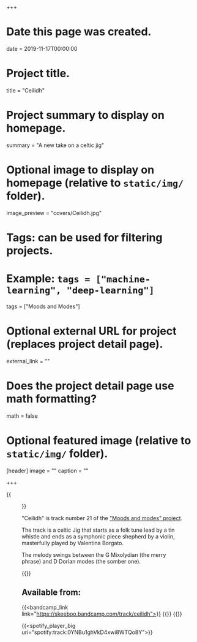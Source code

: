 +++
# Date this page was created.
date = 2019-11-17T00:00:00

# Project title.
title = "Ceilidh"

# Project summary to display on homepage.
summary = "A new take on a celtic jig"

# Optional image to display on homepage (relative to `static/img/` folder).
image_preview = "covers/Ceilidh.jpg"

# Tags: can be used for filtering projects.
# Example: `tags = ["machine-learning", "deep-learning"]`
tags = ["Moods and Modes"]

# Optional external URL for project (replaces project detail page).
external_link = ""

# Does the project detail page use math formatting?
math = false

# Optional featured image (relative to `static/img/` folder).
[header]
image = ""
caption = ""

+++

{{<figure src="/img/covers/Ceilidh.jpg" width="320" link="https://distrokid.com/hyperfollow/skeeboo/ceilidh" target="_blank">}}

"Ceilidh" is track number 21 of the ["Moods and modes" project](/post/moods_and_modes). 

The track is a celtic Jig that starts as a folk tune lead by a tin whistle and ends as a symphonic piece shepherd by a violin, masterfully played by Valentina Borgato.   

The melody swings between the G Mixolydian (the merry phrase) and D Dorian modes (the somber one).

{{<bandcamp title="Ceilidh" track="1265876713" link="https://skeeboo.bandcamp.com/track/ceilidh">}}

## Available from:
{{<bandcamp_link link="https://skeeboo.bandcamp.com/track/ceilidh">}}
{{<itunes link="https://music.apple.com/us/album/ceilidh-single/1491665630">}}
{{<spotify link="https://spoti.fi/37yTY0y">}}

{{<spotify_player_big uri="spotify:track:0YNBu1ghVkD4xwi8WTQo8Y">}}